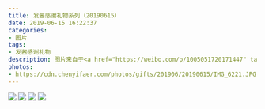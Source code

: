 ```yaml
---
title: 发酱感谢礼物系列（20190615）
date: 2019-06-15 16:22:37
categories:
- 图片
tags:
- 发酱感谢礼物
description: 图片来自于<a href="https://weibo.com/p/1005051720171447" target="_blank">quanmmmmm</a><br/>“逛街偶得” ​​​
photos: 
- https://cdn.chenyifaer.com/photos/gifts/201906/20190615/IMG_6221.JPG
---
```


![](https://cdn.chenyifaer.com/photos/gifts/201906/20190615/IMG_6222.JPG)
![](https://cdn.chenyifaer.com/photos/gifts/201906/20190615/IMG_6223.JPG)
![](https://cdn.chenyifaer.com/photos/gifts/201906/20190615/IMG_6224.JPG)
![](https://cdn.chenyifaer.com/photos/gifts/201906/20190615/IMG_6225.JPG)
